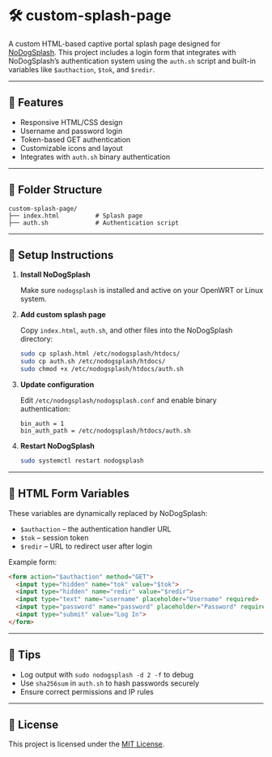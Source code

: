 # 🛠️ custom-splash-page

A custom HTML-based captive portal splash page designed for [NoDogSplash](https://github.com/nodogsplash/nodogsplash). This project includes a login form that integrates with NoDogSplash’s authentication system using the `auth.sh` script and built-in variables like `$authaction`, `$tok`, and `$redir`.

---

## 📁 Features

* Responsive HTML/CSS design
* Username and password login
* Token-based GET authentication
* Customizable icons and layout
* Integrates with `auth.sh` binary authentication

---

## 📂 Folder Structure

```
custom-splash-page/
├── index.html          # Splash page
├── auth.sh             # Authentication script
```

---

## 🚀 Setup Instructions

1. **Install NoDogSplash**

   Make sure `nodogsplash` is installed and active on your OpenWRT or Linux system.

2. **Add custom splash page**

   Copy `index.html`, `auth.sh`, and other files into the NoDogSplash directory:

   ```bash
   sudo cp splash.html /etc/nodogsplash/htdocs/
   sudo cp auth.sh /etc/nodogsplash/htdocs/
   sudo chmod +x /etc/nodogsplash/htdocs/auth.sh
   ```

3. **Update configuration**

   Edit `/etc/nodogsplash/nodogsplash.conf` and enable binary authentication:

   ```
   bin_auth = 1
   bin_auth_path = /etc/nodogsplash/htdocs/auth.sh
   ```

4. **Restart NoDogSplash**

   ```bash
   sudo systemctl restart nodogsplash
   ```

---

## 🔧 HTML Form Variables

These variables are dynamically replaced by NoDogSplash:

* `$authaction` – the authentication handler URL
* `$tok` – session token
* `$redir` – URL to redirect user after login

Example form:

```html
<form action="$authaction" method="GET">
  <input type="hidden" name="tok" value="$tok">
  <input type="hidden" name="redir" value="$redir">
  <input type="text" name="username" placeholder="Username" required>
  <input type="password" name="password" placeholder="Password" required>
  <input type="submit" value="Log In">
</form>
```

---

## 🧠 Tips

* Log output with `sudo nodogsplash -d 2 -f` to debug
* Use `sha256sum` in `auth.sh` to hash passwords securely
* Ensure correct permissions and IP rules

---

## 📄 License

This project is licensed under the [MIT License](LICENSE).
